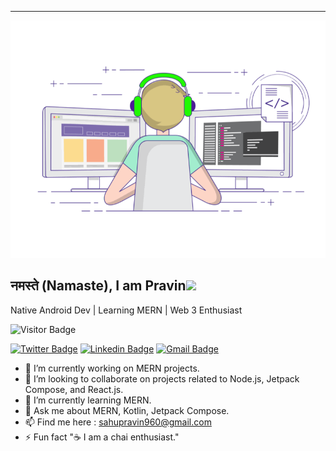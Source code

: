 ---
<p  align="center"><img height="380" src ="https://github.com/prvn347/prvn347/blob/main/codegif.gif" width="800"></p>

## नमस्ते (Namaste), I am Pravin<img src="https://media.giphy.com/media/mGcNjsfWAjY5AEZNw6/giphy.gif" width="50">
Native Android Dev | Learning MERN | Web 3 Enthusiast

![Visitor Badge](https://visitor-badge.laobi.icu/badge?page_id=prvn347.prvn347)


[![Twitter Badge](https://img.shields.io/badge/-@prvn347-1ca0f1?style=flat-square&labelColor=1ca0f1&logo=twitter&logoColor=white&link=https://twitter.com/raheprvn)](https://twitter.com/raheprvn) 
[![Linkedin Badge](https://img.shields.io/badge/-prvn347-blue?style=flat-square&logo=Linkedin&logoColor=white&link=https://www.linkedin.com/in/prvn347/)](https://www.linkedin.com/in/prvn347/)
[![Gmail Badge](https://img.shields.io/badge/-sahupravin960@gmail.com-c14438?style=flat-square&logo=Gmail&logoColor=white&link=mailto:sahupravin960@gmail.com)](mailto:sahupravin960@gmail.com)

- 🔭 I’m currently working on MERN projects.
- 👯 I’m looking to collaborate on projects related to Node.js, Jetpack Compose, and React.js.
- 🌱 I’m currently learning MERN.
- 💬 Ask me about MERN, Kotlin, Jetpack Compose.
- 📫 Find me here : [sahupravin960@gmail.com](mailto:sahupravin960@gmail.com)
- ⚡ Fun fact "☕ I am a chai enthusiast."
  


<!--### I am learning blog writings here - [maddhruv.dev](https://maddhruv.dev)-->

